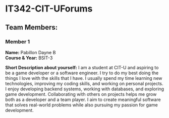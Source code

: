 # IT342-CIT-UForums

## Team Members:
### Member 1
**Name:** Pabillon Dayne B  
**Course & Year:** BSIT-3

**Short Description about yourself:**
I am a student at CIT-U and aspiring to be a game developer or a software engineer. I try to do my best doing the things I love with the skills that I have. I usually spend my time learning new technologies, improving my coding skills, and working on personal projects. I enjoy developing backend systems, working with databases, and exploring game development. Collaborating with others on projects helps me grow both as a developer and a team player. I aim to create meaningful software that solves real-world problems while also pursuing my passion for game development.
